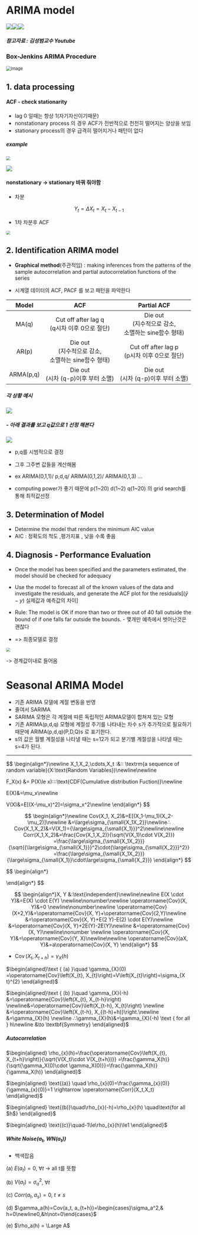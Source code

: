 # ARIMA model

![](https://img.shields.io/badge/Required_Chrome_extensions_to_see_correctly-white)[![](https://img.shields.io/static/v1?label=Download&message=mermaid&color=blueviolet)](https://chrome.google.com/webstore/detail/github-%2B-mermaid/goiiopgdnkogdbjmncgedmgpoajilohe/related?hl=en)[![](https://img.shields.io/static/v1?label=Download&message=MathJax_Plugin&color=blue)](https://chrome.google.com/webstore/detail/tex-all-the-things/cbimabofgmfdkicghcadidpemeenbffn/related?hl=en)

##### 참고자료 : 김성범교수 Youtube

### Box-Jenkins ARIMA Procedure

<img src="img/arima_1.png" alt="image" style="zoom:80%;" />



## 1. data processing

#### ACF - check stationarity

- lag 0 일때는 항상 1(자기자신이기때문)
- nonstationary process 의 경우  ACF가 전반적으로 천천히 떨어지는 양상을 보임
- stationary process의 경우 급격히 떨어지거나 패턴이 없다



##### example

<img src="img/arima_2.png" style="zoom:67%;" />

![](img/arima_3.png)

#### nonstationary -> stationary 바꿔 줘야함

- 차분

$$
Y_t = \Delta{X_t}=X_t - X_{t-1}
$$



- 1차 차분후 ACF

<img src="img/arima_4.png" style="zoom: 67%;" />

## 2. Identification ARIMA model

- **Graphical method**(주관적임) : making inferences from the patterns of the sample autocorrelation and partial autocorrelation functions of the series

- 시계열 데이터의 ACF, PACF 를 보고 패턴을 파악한다

|   Model   |                            ACF                             |                         Partial ACF                          |
| :-------: | :--------------------------------------------------------: | :----------------------------------------------------------: |
|   MA(q)   |       Cut off after lag q<br>(q시차 이후 0으로 절단)       | Die out<br />(지수적으로 감소, <br />소멸하는 sine함수 형태) |
|   AR(p)   | Die out<br >(지수적으로 감소,<br />소멸하는 sine함수 형태) |       Cut off after lag p<br />(p시차 이후 0으로 절단)       |
| ARMA(p,q) |          Die out<br />(시차 (q-p)이후 부터 소멸)           |           Die out<br />(시차 (q-p)이후 부터 소멸)            |



##### 각 상황 예시

![](img/arima_5.png)

##### - 아래 결과를 보고 q값으로 1 선정 해본다

![](img/arima_6.png)

- p,q를 시범적으로 결정

- 그후 그주변 값들을 계산해봄
- ex ARIMA(0,1,1)/ p,d,q/ ARIMA(0,1,2)/ ARIMA(0,1,3) \... 

- computing power가 좋기 때문에 p(1~20) d(1~2) q(1~20) 의 grid search를 통해 최적값선정





## 3. Determination of Model

- Determine the model that renders the minimum AIC value
- AIC : 정확도의 척도 ,평가지표 , 낮을 수록 좋음



## 4. Diagnosis - Performance Evaluation

- Once the model has been specified and the parameters estimated, the model should be checked for adequacy
- Use the model to forecast all of the known values of the data and investigate the residuals, and generate the ACF plot for the residuals[($\hat y-y$) 실제값과 예측값의 차이]

- Rule: The model is OK if more than two or three out of 40 fall outside the bound of if one falls far outside the bounds. - 몇개만 예측에서 벗어난것은 괜찮다
- => 최종모델로 결정

<img src="img/arima_7.png" style="zoom:67%;" />

-> 경계값이내로 들어옴

# Seasonal ARIMA Model

- 기존 ARIMA 모델에 계절 변동을 반영
- 줄여서 SARIMA
- SARIMA 모형은 각 계절에 따른 독립적인 ARIMA모델이 합쳐져 있는 모형
- 기존 ARIMA(p,d,q) 모형에 계절성 주기를 나타내는 차수 s가 추가적으로 필요하기 때문에 ARIMA(p,d,q)(P,D,Q)s 로 표기한다.
- s의 값은 월별 계절성을 나타낼 때는 s=12가 되고 분기별 계절성을 나타낼 때는 s=4가 된다.

---


$$
\begin{align*}\newline
X_1,X_2,\cdots,X_t \:&:\: \textrm{a sequence of random variable}(X:\text{Random Variables})\newline\newline

F_X(x) &= P(X\le x)\::\:\text{CDF(Cumulative distribution Fuction)}\newline

E(X)&=\mu_x\newline

V(X)&=E[(X-\mu_x)^2]=\sigma_x^2\newline
\end{align*}
$$



$$
\begin{align*}\newline
Cov(X_1, X_2)&=E[(X_1-\mu_1)(X_2-\mu_2)]\newline
&=\large\sigma_{\small{X_1X_2}}\newline∴ Cov(X_1,X_2)&=V(X_1)={\large\sigma_{\small{X_1}}}^2\newline\newline
Corr(X_1,X_2)&=\frac{Cov(X_1,X_2)}{\sqrt{V(X_1)\cdot V(X_2)}}
=\frac{\large\sigma_{\small{X_1X_2}}}{\sqrt{{\large\sigma_{\small{X_1}}}^2\cdot{\large\sigma_{\small{X_2}}}^2}}
=\frac{\large\sigma_{\small{X_1X_2}}}{\large\sigma_{\small{X_1}}\cdot\large\sigma_{\small{X_2}}}
\end{align*}
$$

$$
\begin{align*}

\end{align*}
$$

$$
\begin{align*}X, Y &:\text{independent}\newline\newline
E(X \cdot Y)&=E(X) \cdot E(Y) \newline\nonumber\newline
\operatorname{Cov}(X, Y)&=0 \newline\nonumber\newline
\operatorname{Cov}(X+2,Y)&=\operatorname{Cov}(X, Y)+\operatorname{Cov}(2,Y)\newline
&=\operatorname{Cov}(X, Y)+E(2 Y)-E(2) \cdot E(Y)\newline
&=\operatorname{Cov}(X, Y)+2E(Y)-2E(Y)\newline
&=\operatorname{Cov}(X, Y)\newline\nonumber
\newline
\operatorname{Cov}(X, Y)&=\operatorname{Cov}(Y, X)\newline\newline
\operatorname{Cov}(aX, Y)&=a\operatorname{Cov}(X, Y)
\end{align*}
$$



- $\operatorname{Cov}\left(X_{t}, X_{t+h}\right) = \gamma_X(h)$

$\begin{aligned}\text { (a) }\quad \gamma_{X}(0) =\operatorname{Cov}\left(X_{t}, X_{t}\right)=V\left(X_{t}\right)=\sigma_{X t}^{2} \end{aligned}$

$\begin{aligned}\text { (b) }\quad \gamma_{X}(-h) &=\operatorname{Cov}\left(X_{t}, X_{t-h}\right) \newline&=\operatorname{Cov}\left(X_{t-h}, X_{t}\right) \newline &=\operatorname{Cov}\left(X_{t-h}, X_{(t-h)+h)}\right.\newline &=\gamma_{X}(h) \newline ∴\gamma_{X}(h)&=\gamma_{X}(-h) \text { for all } h\newline
&\to \textbf{Symmetry} \end{aligned}$



##### Autocorrelation

$\begin{aligned}
\rho_{x}(h)=\frac{\operatorname{Cov}\left(X_{t}, X_{t+h}\right)}{\sqrt{V(X_t)\cdot V(X_{t+h})}}
=\frac{\gamma_X(h)}{\sqrt{\gamma_X(0)\cdot \gamma_X(0)}}=\frac{\gamma_X(h)}{\gamma_X(h)}
\end{aligned}$

$\begin{aligned} \text{(a)} \quad \rho_{x}(0)=\frac{\gamma_{x}(0)}{\gamma_{x}(0)}=1 \rightarrow \operatorname{Corr}(X_t,X_t)
\end{aligned}$

$\begin{aligned} \text{(b)}\quad\rho_{x}(-h)=\rho_{x}(h) \quad\text{for all $h$}
\end{aligned}$

$\begin{aligned} \text{(c)}\quad-1\le\rho_{x}(h)\le1
\end{aligned}$



##### White Noise($a_t$, $WN(a_t)$)

- 백색잡음

(a) $E(a_t)=0$, 	$\forall t$ ->  all t를 뜻함

(b)  $V(a_t) = \sigma_a^2$, 	$\forall t$

(c) $Corr(a_t, a_s) = 0$,	 $t\not=s$

(d) $\gamma_a(h)=Cov(a_t, a_{t+h})=\begin{cases}\sigma_a^2,& h=0\newline0,&h\not=0\end{cases}$ 
												

(e) $\rho_a(h) = \Large A$ 






